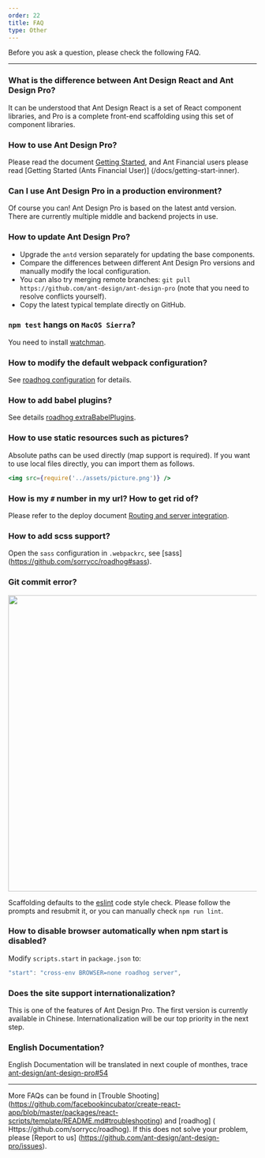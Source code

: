```yaml
---
order: 22
title: FAQ
type: Other
---
```


Before you ask a question, please check the following FAQ.

---

### What is the difference between Ant Design React and Ant Design Pro?

It can be understood that Ant Design React is a set of React component libraries, and Pro is a complete front-end scaffolding using this set of component libraries.

### How to use Ant Design Pro?

Please read the document [Getting Started](/docs/getting-started), and Ant Financial users please read [Getting Started (Ants Financial User)] (/docs/getting-start-inner).

### Can I use Ant Design Pro in a production environment?

Of course you can! Ant Design Pro is based on the latest antd version. There are currently multiple middle and backend projects in use.

### How to update Ant Design Pro?

- Upgrade the `antd` version separately for updating the base components.
- Compare the differences between different Ant Design Pro versions and manually modify the local configuration.
- You can also try merging remote branches: `git pull https://github.com/ant-design/ant-design-pro` (note that you need to resolve conflicts yourself).
- Copy the latest typical template directly on GitHub.

### `npm test` hangs on `MacOS Sierra`?

You need to install [watchman](https://github.com/facebookincubator/create-react-app/blob/master/packages/react-scripts/template/README.md#npm-test-hangs-on-macos-sierra).

### How to modify the default webpack configuration?

See [roadhog configuration](https://github.com/sorrycc/roadhog#configuration) for details.

### How to add babel plugins?

See details [roadhog extraBabelPlugins](https://github.com/sorrycc/roadhog#extrababelplugins).

### How to use static resources such as pictures?

Absolute paths can be used directly (map support is required). If you want to use local files directly, you can import them as follows.

```jsx
<img src={require('../assets/picture.png')} />
```

### How is my `#` number in my url? How to get rid of?

Please refer to the deploy document [Routing and server integration](/docs/deploy#Routing-and-server-integration).

### How to add scss support?

Open the `sass` configuration in `.webpackrc`, see [sass] (https://github.com/sorrycc/roadhog#sass).

### Git commit error?

<img src="https://gw.alipayobjects.com/zos/rmsportal/KkPUhMMpGtEdhSGfxxKz.png" width="600" />

Scaffolding defaults to the [eslint](http://eslint.org/) code style check. Please follow the prompts and resubmit it, or you can manually check `npm run lint`.

### How to disable browser automatically when npm start is disabled?

Modify `scripts.start` in `package.json` to:

```js
"start": "cross-env BROWSER=none roadhog server",
```

### Does the site support internationalization?

This is one of the features of Ant Design Pro. The first version is currently available in Chinese. Internationalization will be our top priority in the next step.

### English Documentation?

English Documentation will be translated in next couple of monthes, trace [ant-design/ant-design-pro#54](https://github.com/ant-design/ant-design-pro/issues/54#issuecomment-340804479)

---

More FAQs can be found in [Trouble Shooting] (https://github.com/facebookincubator/create-react-app/blob/master/packages/react-scripts/template/README.md#troubleshooting) and [roadhog] ( Https://github.com/sorrycc/roadhog). If this does not solve your problem, please [Report to us] (https://github.com/ant-design/ant-design-pro/issues).